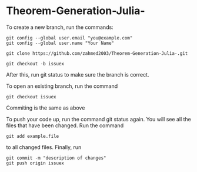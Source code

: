 # Theorem-Generation-Julia-

To create a new branch, run the commands:

    git config --global user.email "you@example.com"
    git config --global user.name "Your Name"

    git clone https://github.com/zahmed2003/Theorem-Generation-Julia-.git

    git checkout -b issuex

After this, run git status to make sure the branch is correct.

To open an existing branch, run the command

    git checkout issuex
    
   Commiting is the same as above

To push your code up, run the command git status again. You will see all the files that have been changed. Run the command

    git add example.file 
   to all changed files.
    Finally, run 
    
    git commit -m "description of changes"
    git push origin issuex   
    
